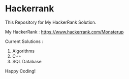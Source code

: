 # Hackerrank

This Repository for My HackerRank Solution.  

My HackerRank : https://www.hackerrank.com/Monsterup  

Current Solutions :
1. Algorithms
2. C++
3. SQL Database


Happy Coding!